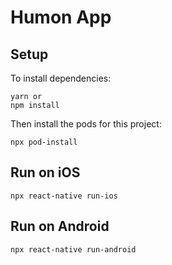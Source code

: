 # Humon App

## Setup

To install dependencies:

```shell
yarn or
npm install
```

Then install the pods for this project:

```shell
npx pod-install
```

## Run on iOS

```shell
npx react-native run-ios
```

## Run on Android

```shell
npx react-native run-android
```
